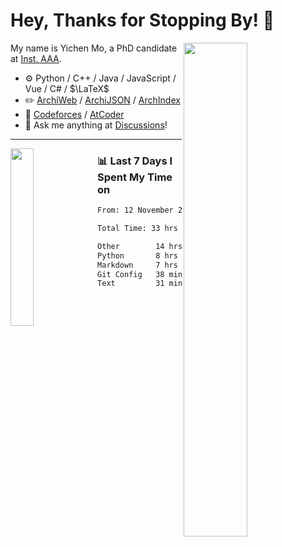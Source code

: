 # Hey, Thanks for Stopping By! 🦭

<picture>
    <source media="(prefers-color-scheme: dark)" srcset="https://github-readme-stats.vercel.app/api?username=amomorning&show_icons=true&theme=noctis_minimus&hide=issues">
    <img align="right" width="45%" src="https://github-readme-stats.vercel.app/api?username=amomorning&show_icons=true&theme=graywhite&hide=issues">
</picture>


My name is Yichen Mo, a PhD candidate at [Inst. AAA](https://archialgo.com).

-   :gear: Python / C++ / Java / JavaScript / Vue / C# / $\LaTeX$ 
-   :pencil2: [ArchiWeb](https://web.archialgo.com) / [ArchiJSON](https://www.food4rhino.com/en/app/archijson) / [ArchIndex](https://index.archialgo.com/) 
-   :abacus: [Codeforces](https://codeforces.com/profile/LaPluma) / [AtCoder](https://atcoder.jp/users/amomorning)
-   :thought_balloon: Ask me anything at [Discussions](https://github.com/amomorning/amomorning/discussions/new)!


---

<picture>
    <source media="(prefers-color-scheme: dark)" srcset="https://github-readme-stats.vercel.app/api/top-langs/?username=amomorning&hide=Mathematica&theme=noctis_minimus">
    <img align="left" width="27%" src="https://github-readme-stats.vercel.app/api/top-langs/?username=amomorning&hide=Mathematica&theme=graywhite">
</picture>

  
### 📊 Last 7 Days I Spent My Time on

<!--START_SECTION:waka-->

```txt
From: 12 November 2023 - To: 19 November 2023

Total Time: 33 hrs 6 mins

Other        14 hrs 48 mins  ███████████▒░░░░░░░░░░░░░   44.72 %
Python       8 hrs 54 mins   ██████▓░░░░░░░░░░░░░░░░░░   26.89 %
Markdown     7 hrs 28 mins   █████▓░░░░░░░░░░░░░░░░░░░   22.58 %
Git Config   38 mins         ▒░░░░░░░░░░░░░░░░░░░░░░░░   01.92 %
Text         31 mins         ▒░░░░░░░░░░░░░░░░░░░░░░░░   01.60 %
```

<!--END_SECTION:waka-->　　
